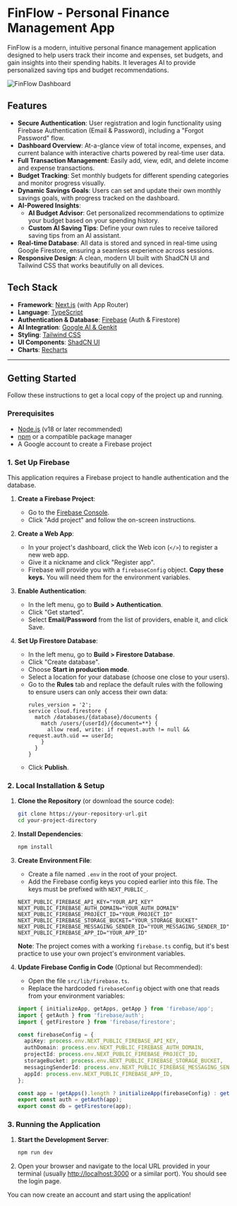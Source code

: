 # FinFlow - Personal Finance Management App

FinFlow is a modern, intuitive personal finance management application designed to help users track their income and expenses, set budgets, and gain insights into their spending habits. It leverages AI to provide personalized saving tips and budget recommendations.

![FinFlow Dashboard](https://storage.googleapis.com/fsm-media/uploads/1722329731610-FinFlow%20Dashboard.png)

## Features

- **Secure Authentication**: User registration and login functionality using Firebase Authentication (Email & Password), including a "Forgot Password" flow.
- **Dashboard Overview**: At-a-glance view of total income, expenses, and current balance with interactive charts powered by real-time user data.
- **Full Transaction Management**: Easily add, view, edit, and delete income and expense transactions.
- **Budget Tracking**: Set monthly budgets for different spending categories and monitor progress visually.
- **Dynamic Savings Goals**: Users can set and update their own monthly savings goals, with progress tracked on the dashboard.
- **AI-Powered Insights**:
    - **AI Budget Advisor**: Get personalized recommendations to optimize your budget based on your spending history.
    - **Custom AI Saving Tips**: Define your own rules to receive tailored saving tips from an AI assistant.
- **Real-time Database**: All data is stored and synced in real-time using Google Firestore, ensuring a seamless experience across sessions.
- **Responsive Design**: A clean, modern UI built with ShadCN UI and Tailwind CSS that works beautifully on all devices.

## Tech Stack

- **Framework**: [Next.js](https://nextjs.org/) (with App Router)
- **Language**: [TypeScript](https://www.typescriptlang.org/)
- **Authentication & Database**: [Firebase](https://firebase.google.com/) (Auth & Firestore)
- **AI Integration**: [Google AI & Genkit](https://firebase.google.com/docs/genkit)
- **Styling**: [Tailwind CSS](https://tailwindcss.com/)
- **UI Components**: [ShadCN UI](https://ui.shadcn.com/)
- **Charts**: [Recharts](https://recharts.org/)

---

## Getting Started

Follow these instructions to get a local copy of the project up and running.

### Prerequisites

- [Node.js](https://nodejs.org/) (v18 or later recommended)
- [npm](https://www.npmjs.com/) or a compatible package manager
- A Google account to create a Firebase project

### 1. Set Up Firebase

This application requires a Firebase project to handle authentication and the database.

1.  **Create a Firebase Project**:
    - Go to the [Firebase Console](https://console.firebase.google.com/).
    - Click "Add project" and follow the on-screen instructions.

2.  **Create a Web App**:
    - In your project's dashboard, click the Web icon (`</>`) to register a new web app.
    - Give it a nickname and click "Register app".
    - Firebase will provide you with a `firebaseConfig` object. **Copy these keys.** You will need them for the environment variables.

3.  **Enable Authentication**:
    - In the left menu, go to **Build > Authentication**.
    - Click "Get started".
    - Select **Email/Password** from the list of providers, enable it, and click Save.

4.  **Set Up Firestore Database**:
    - In the left menu, go to **Build > Firestore Database**.
    - Click "Create database".
    - Choose **Start in production mode**.
    - Select a location for your database (choose one close to your users).
    - Go to the **Rules** tab and replace the default rules with the following to ensure users can only access their own data:
      ```
      rules_version = '2';
      service cloud.firestore {
        match /databases/{database}/documents {
          match /users/{userId}/{document=**} {
            allow read, write: if request.auth != null && request.auth.uid == userId;
          }
        }
      }
      ```
    - Click **Publish**.

### 2. Local Installation & Setup

1.  **Clone the Repository** (or download the source code):
    ```sh
    git clone https://your-repository-url.git
    cd your-project-directory
    ```

2.  **Install Dependencies**:
    ```sh
    npm install
    ```

3.  **Create Environment File**:
    - Create a file named `.env` in the root of your project.
    - Add the Firebase config keys you copied earlier into this file. The keys must be prefixed with `NEXT_PUBLIC_`.
    ```
    NEXT_PUBLIC_FIREBASE_API_KEY="YOUR_API_KEY"
    NEXT_PUBLIC_FIREBASE_AUTH_DOMAIN="YOUR_AUTH_DOMAIN"
    NEXT_PUBLIC_FIREBASE_PROJECT_ID="YOUR_PROJECT_ID"
    NEXT_PUBLIC_FIREBASE_STORAGE_BUCKET="YOUR_STORAGE_BUCKET"
    NEXT_PUBLIC_FIREBASE_MESSAGING_SENDER_ID="YOUR_MESSAGING_SENDER_ID"
    NEXT_PUBLIC_FIREBASE_APP_ID="YOUR_APP_ID"
    ```
    **Note**: The project comes with a working `firebase.ts` config, but it's best practice to use your own project's environment variables.

4.  **Update Firebase Config in Code** (Optional but Recommended):
    - Open the file `src/lib/firebase.ts`.
    - Replace the hardcoded `firebaseConfig` object with one that reads from your environment variables:
    ```ts
    import { initializeApp, getApps, getApp } from 'firebase/app';
    import { getAuth } from 'firebase/auth';
    import { getFirestore } from 'firebase/firestore';

    const firebaseConfig = {
      apiKey: process.env.NEXT_PUBLIC_FIREBASE_API_KEY,
      authDomain: process.env.NEXT_PUBLIC_FIREBASE_AUTH_DOMAIN,
      projectId: process.env.NEXT_PUBLIC_FIREBASE_PROJECT_ID,
      storageBucket: process.env.NEXT_PUBLIC_FIREBASE_STORAGE_BUCKET,
      messagingSenderId: process.env.NEXT_PUBLIC_FIREBASE_MESSAGING_SENDER_ID,
      appId: process.env.NEXT_PUBLIC_FIREBASE_APP_ID,
    };

    const app = !getApps().length ? initializeApp(firebaseConfig) : getApp();
    export const auth = getAuth(app);
    export const db = getFirestore(app);
    ```

### 3. Running the Application

1.  **Start the Development Server**:
    ```sh
    npm run dev
    ```

2.  Open your browser and navigate to the local URL provided in your terminal (usually [http://localhost:3000](http://localhost:3000) or a similar port). You should see the login page.

You can now create an account and start using the application!
